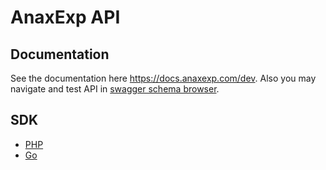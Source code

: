 <!-- 
 
 !!! DO NOT EDIT THIS FILE !!! 
 
 Edit a template instead "tpl/readme.tpl.md".
 
 Automatically generated at 2018-08-03 10:09:50.209462689 +0000 UTC.
 
-->
# AnaxExp API

## Documentation

See the documentation here https://docs.anaxexp.com/dev. Also you may navigate and test API in [swagger schema browser](https://app.swaggerhub.com/apis/anaxexp/api/3.0.0).

## SDK

* [PHP](https://github.com/AnaxExp/anaxexp-sdk-php/tree/3.0.0)
* [Go](https://github.com/AnaxExp/anaxexp-sdk-php/tree/3.0.0)